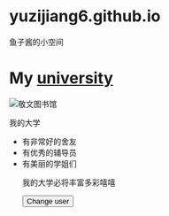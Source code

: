 # yuzijiang6.github.io<!DOCTYPE <!DOCTYPE html>
<html>
<head>
    <link href="styles/style.css" rel="stylesheet" type="text/css">
    <meta charset="utf-8" />   
    <title>欢迎来到我的世界</title>  
  </head>
  <body>
    鱼子酱的小空间</h1>
    <h1>My <a href=https://baike.baidu.com/item/%E5%AE%89%E5%BE%BD%E5%B8%88%E8%8C%83%E5%A4%A7%E5%AD%A6/779886?fr=aladdin>university</a></h1>
    <img src="images/anshida.jpg"alt="敬文图书馆">

   <p>我的大学  </p>
    <ul>
      <li>有非常好的舍友</li>
      <li>有优秀的辅导员</li>
      <li>有美丽的学姐们</li>
      <p>我的大学必将丰富多彩嘻嘻</p>
      <button>Change user</button>
      <script src="scripts/main.js"></script>
  </body>
</html>


